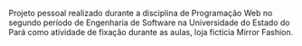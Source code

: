 Projeto pessoal realizado durante a disciplina de Programação Web no segundo período de Engenharia de Software na Universidade do Estado do Pará como atividade de fixação durante as aulas, loja fictícia Mirror Fashion.
